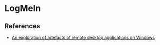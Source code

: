 # LogMeIn

## References

* [An exploration of artefacts of remote desktop applications on Windows ](https://ro.ecu.edu.au/cgi/viewcontent.cgi?article=1166&context=adf)
